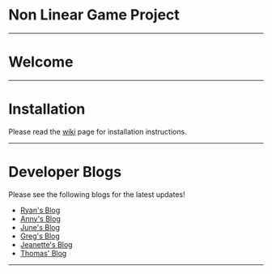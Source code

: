 # Non Linear Game Project
---
# Welcome
---
# Installation

Please read the [wiki](https://github.com/drdgvhbh/non-linear-game-project/wiki/Installation) page for installation instructions.

---
# Developer Blogs

Please see the following blogs for the latest updates!

* [Ryan's Blog](https://drdgvhbh.github.io/non-linear-game-project/)
* [Anny's Blog](https://nonlinearcat.wordpress.com/category/anny/)
* [June's Blog](https://nonlinearcat.wordpress.com/category/june/)
* [Greg's Blog](https://datt3701group2nonlineargame.blogspot.ca/)
* [Jeanette's Blog](https://fantashii.tumblr.com/)
* [Thomas' Blog](https://nonlinearcat.wordpress.com/category/thomas/)
---
